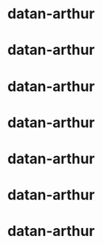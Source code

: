 # datan-arthur
# datan-arthur
# datan-arthur
# datan-arthur
# datan-arthur
# datan-arthur
# datan-arthur
